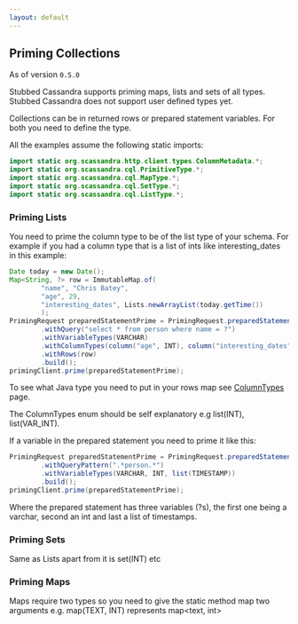 ```yaml
---
layout: default
---
```

## Priming Collections

As of version ```0.5.0```

Stubbed Cassandra supports priming maps, lists and sets of all types. Stubbed Cassandra does not support user defined types yet.

Collections can be in returned rows or prepared statement variables. For both you need to define the type.


All the examples assume the following static imports:

```java
import static org.scassandra.http.client.types.ColumnMetadata.*;
import static org.scassandra.cql.PrimitiveType.*;
import static org.scassandra.cql.MapType.*;
import static org.scassandra.cql.SetType.*;
import static org.scassandra.cql.ListType.*;

```

### Priming Lists

You need to prime the column type to be of the list type of your schema. For example if you had a column type that is a list of ints like interesting_dates in this example:

```java
Date today = new Date();
Map<String, ?> row = ImmutableMap.of(
        "name", "Chris Batey",
        "age", 29,
        "interesting_dates", Lists.newArrayList(today.getTime())
        );
PrimingRequest preparedStatementPrime = PrimingRequest.preparedStatementBuilder()
        .withQuery("select * from person where name = ?")
        .withVariableTypes(VARCHAR)
        .withColumnTypes(column("age", INT), column("interesting_dates", list(TIMESTAMP)))
        .withRows(row)
        .build();
primingClient.prime(preparedStatementPrime);
```

To see what Java type you need to put in your rows map see [ColumnTypes](http://localhost:4000/java-client/column-types/) page.

The ColumnTypes enum should be self explanatory e.g list(INT), list(VAR_INT).

If a variable in the prepared statement you need to prime it like this:

```java
PrimingRequest preparedStatementPrime = PrimingRequest.preparedStatementBuilder()
        .withQueryPattern(".*person.*")
        .withVariableTypes(VARCHAR, INT, list(TIMESTAMP))
        .build();
primingClient.prime(preparedStatementPrime);

````

Where the prepared statement has three variables (?s), the first one being a varchar, second an int and last a list of timestamps.

### Priming Sets

Same as Lists apart from it is set(INT) etc

### Priming Maps

Maps require two types so you need to give the static method map two arguments e.g. map(TEXT, INT) represents map<text, int>
